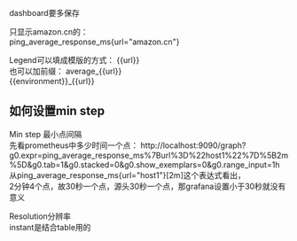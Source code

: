 dashboard要多保存

只显示amazon.cn的：  
ping_average_response_ms{url="amazon.cn"}

Legend可以填成模版的方式： {{url}}  
也可以加前缀： average_{{url}}   
{{environment}}_{{url}}   

## 如何设置min step

Min step 最小点间隔  
先看prometheus中多少时间一个点： http://localhost:9090/graph?g0.expr=ping_average_response_ms%7Burl%3D%22host1%22%7D%5B2m%5D&g0.tab=1&g0.stacked=0&g0.show_exemplars=0&g0.range_input=1h  
从ping_average_response_ms{url="host1"}[2m]这个表达式看出，  
2分钟4个点，故30秒一个点，源头30秒一个点，那grafana设置小于30秒就没有意义  

Resolution分辨率  
instant是结合table用的  